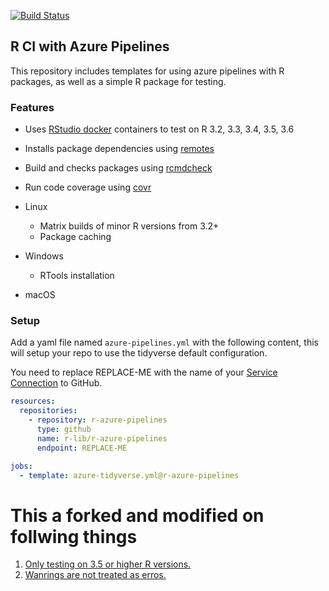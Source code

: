 [![Build Status](https://dev.azure.com/r-lib/r-azure-pipelines/_apis/build/status/r-lib.r-azure-pipelines?branchName=master)](https://dev.azure.com/r-lib/r-azure-pipelines/\_build/latest?definitionId=3&branchName=master)

## R CI with Azure Pipelines

This repository includes templates for using azure pipelines with R packages,
as well as a simple R package for testing.

### Features

- Uses [RStudio docker](https://github.com/rstudio/r-docker) containers to test
  on R 3.2, 3.3, 3.4, 3.5, 3.6
- Installs package dependencies using [remotes](https://remotes.r-lib.org)
- Build and checks packages using [rcmdcheck](https://github.com/r-lib/rcmdcheck)
- Run code coverage using [covr](https://github.com/r-lib/covr)

- Linux
  - Matrix builds of minor R versions from 3.2+
  - Package caching
- Windows
  - RTools installation
- macOS

### Setup

Add a yaml file named `azure-pipelines.yml` with the following content, this
will setup your repo to use the tidyverse default configuration.

You need to replace REPLACE-ME with the name of your [Service
Connection](https://docs.microsoft.com/en-us/azure/devops/pipelines/library/service-endpoints?view=azure-devops&tabs=yaml)
to GitHub.

```yaml
resources:
  repositories:
    - repository: r-azure-pipelines
      type: github
      name: r-lib/r-azure-pipelines
      endpoint: REPLACE-ME

jobs:
  - template: azure-tidyverse.yml@r-azure-pipelines
```

# This a forked and modified on follwing things
1. [Only testing on 3.5 or higher R versions.](095120d4cdbdea6dbdda30e446c13cd3d8b82c59)
2. [Wanrings are not treated as erros.](6806447f5eb98d787056b64cbfecfae5c128e1fe)
